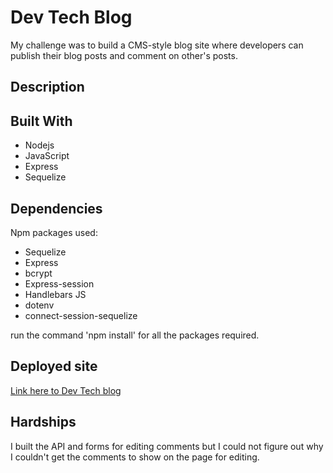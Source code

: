 # Dev Tech Blog
My challenge was to build a CMS-style blog site where developers can publish their blog posts and comment on other's posts. 

## Description

## Built With
* Nodejs
* JavaScript
* Express
* Sequelize

## Dependencies

Npm packages used:
* Sequelize
* Express
* bcrypt
* Express-session
* Handlebars JS
* dotenv
* connect-session-sequelize

run the command 'npm install' for all the packages required.

## Deployed site

[Link here to Dev Tech blog]()

## Hardships
I built the API and forms for editing comments but I could not figure out why I couldn't get the comments to show on the page for editing. 